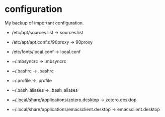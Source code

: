 # configuration

My backup of important configuration.

* /etc/apt/sources.list -> sources.list

* /etc/apt/apt.conf.d/90proxy -> 90proxy

* /etc/fonts/local.conf -> local.conf

* ~/.mbsyncrc -> .mbsyncrc

* ~/.bashrc -> .bashrc

* ~/.profile -> .profile

* ~/.bash\_aliases -> .bash\_aliases

* ~/.local/share/applications/zotero.desktop -> zotero.desktop

* ~/.local/share/applications/emacsclient.desktop -> emacsclient.desktop
